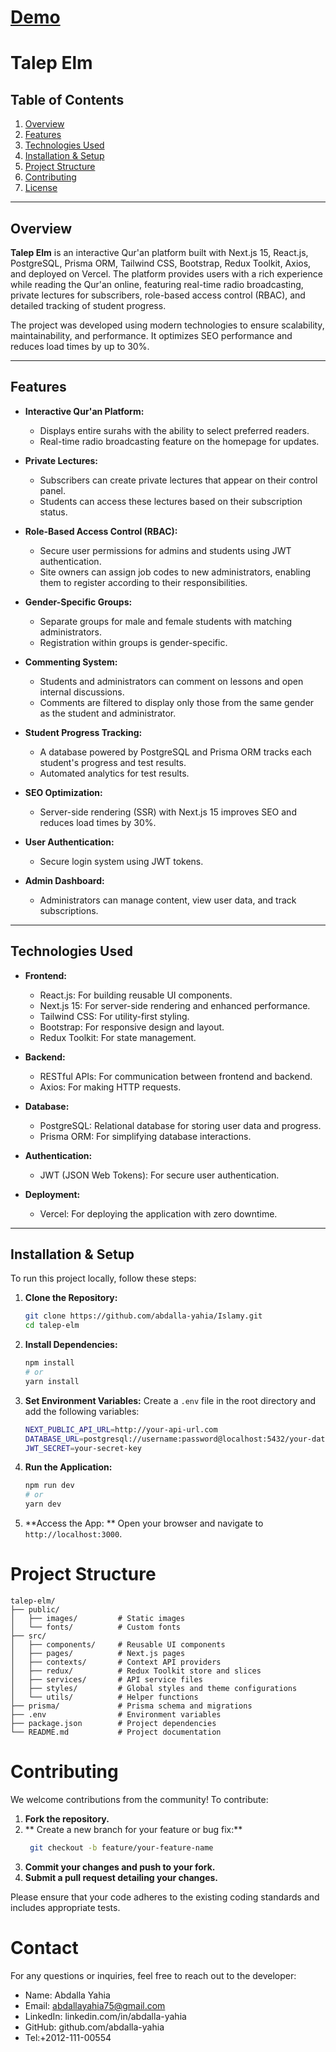 # [Demo](https://talep-elm.vercel.app)
# Talep Elm

## Table of Contents
1. [Overview](#overview)
2. [Features](#features)
3. [Technologies Used](#technologies-used)
4. [Installation & Setup](#installation--setup)
5. [Project Structure](#project-structure)
6. [Contributing](#contributing)
7. [License](#license)

---

## Overview

**Talep Elm** is an interactive Qur'an platform built with Next.js 15, React.js, PostgreSQL, Prisma ORM, Tailwind CSS, Bootstrap, Redux Toolkit, Axios, and deployed on Vercel. The platform provides users with a rich experience while reading the Qur'an online, featuring real-time radio broadcasting, private lectures for subscribers, role-based access control (RBAC), and detailed tracking of student progress.

The project was developed using modern technologies to ensure scalability, maintainability, and performance. It optimizes SEO performance and reduces load times by up to 30%.

---

## Features

- **Interactive Qur'an Platform:**
  - Displays entire surahs with the ability to select preferred readers.
  - Real-time radio broadcasting feature on the homepage for updates.

- **Private Lectures:**
  - Subscribers can create private lectures that appear on their control panel.
  - Students can access these lectures based on their subscription status.

- **Role-Based Access Control (RBAC):**
  - Secure user permissions for admins and students using JWT authentication.
  - Site owners can assign job codes to new administrators, enabling them to register according to their responsibilities.

- **Gender-Specific Groups:**
  - Separate groups for male and female students with matching administrators.
  - Registration within groups is gender-specific.

- **Commenting System:**
  - Students and administrators can comment on lessons and open internal discussions.
  - Comments are filtered to display only those from the same gender as the student and administrator.

- **Student Progress Tracking:**
  - A database powered by PostgreSQL and Prisma ORM tracks each student's progress and test results.
  - Automated analytics for test results.

- **SEO Optimization:**
  - Server-side rendering (SSR) with Next.js 15 improves SEO and reduces load times by 30%.

- **User Authentication:**
  - Secure login system using JWT tokens.

- **Admin Dashboard:**
  - Administrators can manage content, view user data, and track subscriptions.

---

## Technologies Used

- **Frontend:**
  - React.js: For building reusable UI components.
  - Next.js 15: For server-side rendering and enhanced performance.
  - Tailwind CSS: For utility-first styling.
  - Bootstrap: For responsive design and layout.
  - Redux Toolkit: For state management.

- **Backend:**
  - RESTful APIs: For communication between frontend and backend.
  - Axios: For making HTTP requests.

- **Database:**
  - PostgreSQL: Relational database for storing user data and progress.
  - Prisma ORM: For simplifying database interactions.

- **Authentication:**
  - JWT (JSON Web Tokens): For secure user authentication.

- **Deployment:**
  - Vercel: For deploying the application with zero downtime.

---

## Installation & Setup

To run this project locally, follow these steps:

1. **Clone the Repository:**
   ```bash
   git clone https://github.com/abdalla-yahia/Islamy.git
   cd talep-elm
2. **Install Dependencies:**
   ```bash
   npm install
   # or
   yarn install
   ```
3. **Set Environment Variables:**
 Create a ``` .env ``` file in the root directory and add the following variables:
    ```bash
    NEXT_PUBLIC_API_URL=http://your-api-url.com
    DATABASE_URL=postgresql://username:password@localhost:5432/your-database-name
    JWT_SECRET=your-secret-key
    ```
4. **Run the Application:**
    ```bash
    npm run dev
    # or
    yarn dev
    ```
5. **Access the App: **
   Open your browser and navigate to ``` http://localhost:3000 ```.

# Project Structure
```
talep-elm/
├── public/
│   ├── images/         # Static images
│   └── fonts/          # Custom fonts
├── src/
│   ├── components/     # Reusable UI components
│   ├── pages/          # Next.js pages
│   ├── contexts/       # Context API providers
│   ├── redux/          # Redux Toolkit store and slices
│   ├── services/       # API service files
│   ├── styles/         # Global styles and theme configurations
│   └── utils/          # Helper functions
├── prisma/             # Prisma schema and migrations
├── .env                # Environment variables
├── package.json        # Project dependencies
└── README.md           # Project documentation
```
# Contributing
We welcome contributions from the community! To contribute:

1. **Fork the repository.**
2. ** Create a new branch for your feature or bug fix:**
   ```bash
    git checkout -b feature/your-feature-name
   ```
3. **Commit your changes and push to your fork.**
4.  **Submit a pull request detailing your changes.**

Please ensure that your code adheres to the existing coding standards and includes appropriate tests.

# Contact
For any questions or inquiries, feel free to reach out to the developer:

- Name: Abdalla Yahia
- Email: abdallayahia75@gmail.com
- LinkedIn: linkedin.com/in/abdalla-yahia
- GitHub: github.com/abdalla-yahia
- Tel:+2012-111-00554



